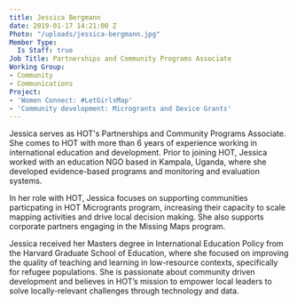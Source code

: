 ```yaml
---
title: Jessica Bergmann
date: 2019-01-17 14:21:00 Z
Photo: "/uploads/jessica-bergmann.jpg"
Member Type:
  Is Staff: true
Job Title: Partnerships and Community Programs Associate
Working Group:
- Community
- Communications
Project:
- 'Women Connect: #LetGirlsMap'
- 'Community development: Microgrants and Device Grants'
---
```


Jessica serves as HOT's Partnerships and Community Programs Associate. She comes to HOT with more than 6 years of experience working in international education and development. Prior to joining HOT, Jessica worked with an education NGO based in Kampala, Uganda, where she developed evidence-based programs and monitoring and evaluation systems.


In her role with HOT, Jessica focuses on supporting communities particpating in HOT Microgrants program, increasing their capacity to scale mapping activities and drive local decision making. She also supports corporate partners engaging in the Missing Maps program.


Jessica received her Masters degree in International Education Policy from the Harvard Graduate School of Education, where she focused on improving the quality of teaching and learning in low-resource contexts, specifically for refugee populations. She is passionate about community driven development and believes in HOT’s mission to empower local leaders to solve locally-relevant challenges through technology and data.

